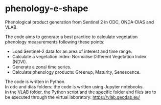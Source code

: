 # phenology-e-shape
Phenological product generation from Sentinel 2 in ODC, ONDA-DIAS and VLAB.

The code aims to generate a best practice to calculate vegetation phenology measurements following these points:
- Load Sentinel-2 data for an area of interest and time range.
- Calculate a vegetation index: Normalise Different Vegetation Index (NDVI).
- Generate a zonal time series.
- Calculate phenology products:  Greenup, Maturity, Senescence.

The code is written in Python.<br />
In odc and dias folders: the code is written using Jupyter notebooks.<br />
In the VLAB folder, the Python script and the specific folder and files are to be executed through the virtual laboratory: https://vlab.geodab.eu/


